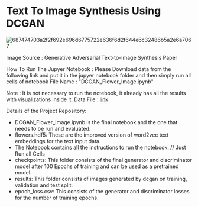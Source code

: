 # Text To Image Synthesis Using DCGAN

![687474703a2f2f692e696d6775722e636f6d2f644e6c32486b5a2e6a7067](https://user-images.githubusercontent.com/70341313/146421547-28b1e428-8c14-4831-bb0e-e6ab5636519a.jpeg)

Image Source : Generative Adversarial Text-to-Image Synthesis Paper 

How To Run The Jupyer Notebook : Please Download data from the following link and put it in the jupyer notebook folder and then simply run all cells of notebook File Name : "DCGAN_Flower_Image.ipynb"

Note : It is not necessary to run the notebook, it already has all the results with visualizations inside it.
Data File : [link](https://drive.google.com/file/d/1ez6GvbE1isWzGtD1h9oocheM6YcBGJoh/view?usp=sharing)

Details of the Project Repository:
- DCGAN_Flower_Image.ipynb is the final notebook and the one that needs to be run and evaluated.
-  flowers.hdf5: These are the improved version of word2vec text embeddings for the text input data.
- The Notebook contains all the instructions to run the notebook. // Just Run all Cells
- checkpoints: This folder consists of the final generator and discriminator model after 100 Epochs of training and can be used as a pretrained model.
- results: This folder consists of images generated by dcgan on training, validation and test split.
-  epoch_loss.csv: This consists of the generator and discriminator losses for the number of training epochs.
